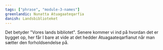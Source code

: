 ```yaml
---
tags: ["phrase", "module-3-names"]
greenlandic: Nunatta Atuagaateqarfia
danish: Landsbiblioteket
---
```

Det betyder "Vores lands bibliotet". Senere kommer vi ind på hvordan det er bygget op, her får I bare at vide at det hedder Atuagaateqarfianut når man sætter den forholdsendelse på.